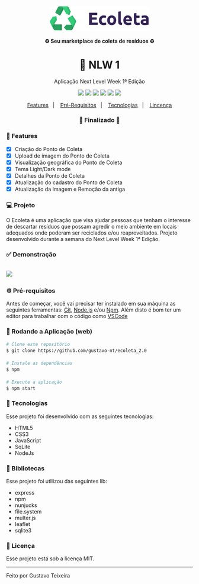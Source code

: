 <h4 align="center">
  <img src="https://github.com/gustavo-nt/ecoleta_2.0/blob/main/public/assets/logo.svg" alt="logo" height="65"/>
  <br><br>
  ♻️ Seu marketplace de coleta de resíduos ♻️
</h4>

<h1 align="center">
    🚀 NLW 1
</h1>

<p align="center">Aplicação Next Level Week 1ª Edição</p>

<p align="center">
  <img src="https://img.shields.io/static/v1?label=node&message=12.13.1&color=339933&logo=node.js" />
  <img src="https://img.shields.io/static/v1?label=html&message=5.0&color=61DAFB&logo=html" />
  <img src="https://img.shields.io/static/v1?label=css&message=3.0&color=0088CC&logo=css" />
  <img src="https://img.shields.io/static/v1?label=js&message=ecma2018&color=yellow&logo=javascript" />
  <img src="https://img.shields.io/badge/last%21commit-february-important" />
  <img src="https://img.shields.io/badge/license-MIT-success"/>
</p>

<p align="center">
  <a href="#-features">Features</a>&nbsp;&nbsp;&nbsp;|&nbsp;&nbsp;&nbsp;
  <a href="#-pré-requisitos">Pré-Requisitos</a>&nbsp;&nbsp;&nbsp;|&nbsp;&nbsp;&nbsp;
  <a href="#-tecnologias">Tecnologias</a>&nbsp;&nbsp;&nbsp;|&nbsp;&nbsp;&nbsp;
  <a href="#-licença">Lincença</a>
</p>

<h3 align="center"> 
🚧  Finalizado  🚧
</h3>

### 📎 Features 

- [x] Criação do Ponto de Coleta
- [x] Upload de imagem do Ponto de Coleta
- [x] Visualização geográfica do Ponto de Coleta
- [x] Tema Light/Dark mode
- [x] Detalhes da Ponto de Coleta
- [x] Atualização do cadastro do Ponto de Coleta
- [x] Atualização da Imagem e Remoção da antiga

### 💻 Projeto

O Ecoleta é uma aplicação que visa ajudar pessoas que tenham o interesse de descartar resíduos que possam agredir o meio ambiente em locais adequados onde poderam ser reciclados e/ou reaproveitados. Projeto desenvolvido durante a semana do Next Level Week 1ª Edição. 

### ✅ Demonstração
<h2 width="100%">
  <img src="https://github.com/gustavo-nt/ecoleta_2.0/blob/main/public/assets/Ecoleta.gif" />
</h2>

### ⚙ Pré-requisitos

Antes de começar, você vai precisar ter instalado em sua máquina as seguintes ferramentas:
[Git](https://git-scm.com), [Node.js](https://nodejs.org/en/) e/ou [Npm](https://www.npmjs.com/get-npm). 
Além disto é bom ter um editor para trabalhar com o código como [VSCode](https://code.visualstudio.com/)

### 📗 Rodando a Aplicação (web)

```bash
# Clone este repositório
$ git clone https://github.com/gustavo-nt/ecoleta_2.0

# Instale as dependências
$ npm

# Execute a aplicação
$ npm start
```

### 🚀 Tecnologias

Esse projeto foi desenvolvido com as seguintes tecnologias:

- HTML5
- CSS3
- JavaScript
- SqLite
- NodeJs

### 📕 Bibliotecas

Esse projeto foi utilizou das seguintes lib:

- express
- npm
- nunjucks
- file.system
- multer.js
- leaflet
- sqlite3

### 📝 Licença

Esse projeto está sob a licença MIT.

<hr/>

Feito por Gustavo Teixeira
